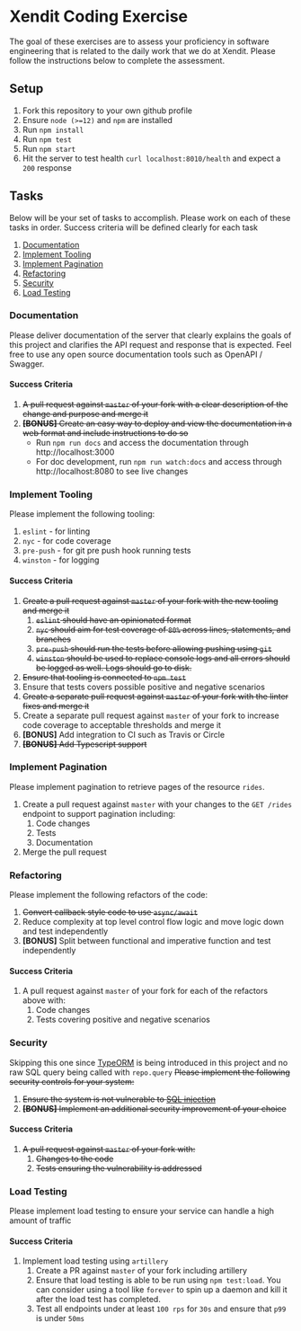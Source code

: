 # Xendit Coding Exercise

The goal of these exercises are to assess your proficiency in software engineering that is related to the daily work that we do at Xendit. Please follow the instructions below to complete the assessment.

## Setup

1. Fork this repository to your own github profile
2. Ensure `node (>=12)` and `npm` are installed
3. Run `npm install`
4. Run `npm test`
5. Run `npm start`
6. Hit the server to test health `curl localhost:8010/health` and expect a `200` response 

## Tasks

Below will be your set of tasks to accomplish. Please work on each of these tasks in order. Success criteria will be defined clearly for each task

1. [Documentation](#documentation)
2. [Implement Tooling](#implement-tooling)
3. [Implement Pagination](#implement-pagination)
4. [Refactoring](#refactoring)
5. [Security](#security)
6. [Load Testing](#load-testing)

### Documentation

Please deliver documentation of the server that clearly explains the goals of this project and clarifies the API request and response that is expected.
Feel free to use any open source documentation tools such as OpenAPI / Swagger. 

#### Success Criteria

1. ~~A pull request against `master` of your fork with a clear description of the change and purpose and merge it~~
2. ~~**[BONUS]** Create an easy way to deploy and view the documentation in a web format and include instructions to do so~~
    - Run `npm run docs` and access the documentation through http://localhost:3000
    - For doc development, run `npm run watch:docs` and access through http://localhost:8080 to see live changes

### Implement Tooling

Please implement the following tooling:

1. `eslint` - for linting
2. `nyc` - for code coverage
3. `pre-push` - for git pre push hook running tests
4. `winston` - for logging

#### Success Criteria

1. ~~Create a pull request against `master` of your fork with the new tooling and merge it~~
    1. ~~`eslint` should have an opinionated format~~
    2. ~~`nyc` should aim for test coverage of `80%` across lines, statements, and branches~~
    3. ~~`pre-push` should run the tests before allowing pushing using `git`~~
    4. ~~`winston` should be used to replace console logs and all errors should be logged as well. Logs should go to disk.~~
2. ~~Ensure that tooling is connected to `npm test`~~
3. Ensure that tests covers possible positive and negative scenarios
4. ~~Create a separate pull request against `master` of your fork with the linter fixes and merge it~~
5. Create a separate pull request against `master` of your fork to increase code coverage to acceptable thresholds and merge it
6. **[BONUS]** Add integration to CI such as Travis or Circle
7. ~~**[BONUS]** Add Typescript support~~

### Implement Pagination

Please implement pagination to retrieve pages of the resource `rides`.

1. Create a pull request against `master` with your changes to the `GET /rides` endpoint to support pagination including:
    1. Code changes
    2. Tests
    3. Documentation
2. Merge the pull request

### Refactoring

Please implement the following refactors of the code:

1. ~~Convert callback style code to use `async/await`~~
2. Reduce complexity at top level control flow logic and move logic down and test independently
3. **[BONUS]** Split between functional and imperative function and test independently

#### Success Criteria

1. A pull request against `master` of your fork for each of the refactors above with:
    1. Code changes
    2. Tests covering positive and negative scenarios

### Security

Skipping this one since [TypeORM](https://dev.to/yoshi_yoshi/typeorm-prevent-sql-injection-with-node-js-react-typescript-in-2021-1go4) is being introduced in this project and no raw SQL query being called with `repo.query`
~~Please implement the following security controls for your system:~~

1. ~~Ensure the system is not vulnerable to [SQL injection](https://www.owasp.org/index.php/SQL_Injection)~~
2. ~~**[BONUS]** Implement an additional security improvement of your choice~~

#### Success Criteria

1. ~~A pull request against `master` of your fork with:~~
    1. ~~Changes to the code~~
    2. ~~Tests ensuring the vulnerability is addressed~~

### Load Testing

Please implement load testing to ensure your service can handle a high amount of traffic

#### Success Criteria

1. Implement load testing using `artillery`
    1. Create a PR against `master` of your fork including artillery
    2. Ensure that load testing is able to be run using `npm test:load`. You can consider using a tool like `forever` to spin up a daemon and kill it after the load test has completed.
    3. Test all endpoints under at least `100 rps` for `30s` and ensure that `p99` is under `50ms`
